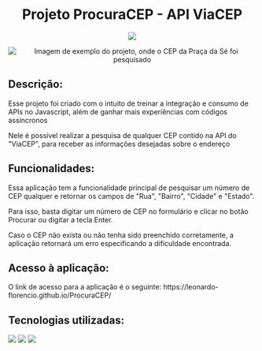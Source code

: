 <h1 align="center"> Projeto ProcuraCEP - API ViaCEP </h1>

<p align="center">
<img src="https://img.shields.io/badge/Status-Finalizado-green"/>
</p>

<p align="center">
<img src="https://user-images.githubusercontent.com/97416711/233216556-7dc5a01f-7ebe-41c1-b3c6-bb3c828336fb.png" alt="Imagem de exemplo do projeto, onde o CEP da Praça da Sé foi pesquisado"/>
</p>

<h2>Descrição:</h2>
<p>Esse projeto foi criado com o intuito de treinar a integração e consumo de APIs no Javascript, além de ganhar mais experiências com códigos assíncronos</p>
<p>Nele é possível realizar a pesquisa de qualquer CEP contido na API do "ViaCEP", para receber as informações desejadas sobre o endereço</p>

<h2>Funcionalidades:</h2>
<p>Essa aplicação tem a funcionalidade principal de pesquisar um número de CEP qualquer e retornar os campos de "Rua", "Bairro", "Cidade" e "Estado".</p>
<p>Para isso, basta digitar um número de CEP no formulário  e clicar no botão Procurar ou digitar a tecla Enter.</p>
<p>Caso o CEP não exista ou não tenha sido preenchido corretamente, a aplicação retornará um erro especificando a dificuldade encontrada.</p>

<h2>Acesso à aplicação:</h2>
<p>O link de acesso para a aplicação é o seguinte: https://leonardo-florencio.github.io/ProcuraCEP/</p>

<h2>Tecnologias utilizadas:</h2>
<img src="https://img.shields.io/badge/%23-Javascript-yellow">
<img src="https://img.shields.io/badge/%23-HTML-orange">
<img src="https://img.shields.io/badge/%23-CSS-blue">
